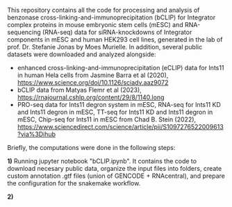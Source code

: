 This repository contains all the code for processing and analysis of benzonase cross-linking-and-immunoprecipitation (bCLIP) for Integrator complex proteins in mouse embryonic stem cells (mESC) and RNA-sequencing (RNA-seq) data for siRNA-knockdowns of Integrator components in mESC and human HEK293 cell lines, generated in the lab of prof. Dr. Stefanie Jonas by Moes Murielle.
In addition, several public datasets were downloaded and analyzed alongside:

- enhanced cross-linking-and-immunoprecipitation (eCLIP) data for Ints11 in human Hela cells from Jasmine Barra et al (2020), https://www.science.org/doi/10.1126/sciadv.aaz9072
- bCLIP data from Matyas Flemr et al (2023), https://rnajournal.cshlp.org/content/29/8/1140.long
- PRO-seq data for Ints11 degron system in mESC, RNA-seq for Ints11 KD and Ints11 degron in mESC, TT-seq for Ints11 KD and Ints11 degron in mESC, Chip-seq for Ints11 in mESC from Chad B. Stein (2022), https://www.sciencedirect.com/science/article/pii/S1097276522009613?via%3Dihub

Briefly, the computations were done in the following steps:

**1)** Running jupyter notebook "bCLIP.ipynb".
It contains the code to download necesary public data, organize the input files into folders, create custom annotation .gtf files (union of GENCODE + RNAcentral), and prepare the configuration for the snakemake workflow.

**2)**  
